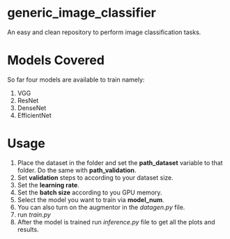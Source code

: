 # generic_image_classifier
An easy and clean repository to perform image classification tasks.

# Models Covered
So far four models are available to train namely:
1) VGG
2) ResNet
3) DenseNet
4) EfficientNet

# Usage
1) Place the dataset in the folder and set the **path_dataset** variable to that folder. Do the same with **path_validation**.
2) Set **validation** steps to according to your dataset size.
3) Set the **learning rate**.
4) Set the **batch size** according to you GPU memory.
5) Select the model you want to train via **model_num**.
6) You can also turn on the augmentor in the *datagen.py* file.
7) run *train.py*
8) After the model is trained run *inference.py* file to get all the plots and results.
